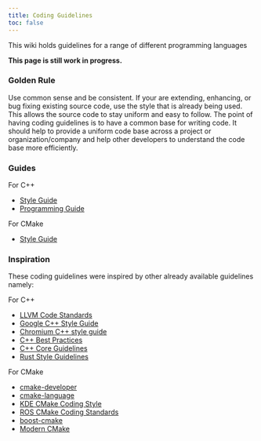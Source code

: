 ```yaml
---
title: Coding Guidelines
toc: false
---
```


This wiki holds guidelines for a range of different programming languages

<div class="alert alert-warning">
  <strong>This page is still work in progress.</strong>
</div>

### Golden Rule

Use common sense and be consistent. If your are extending, enhancing, or bug
fixing existing source code, use the style that is already being used.
This allows the source code to stay uniform and easy to follow. The point of
having coding guidelines is to have a common base for writing code. It should
help to provide a uniform code base across a project or organization/company
and help other developers to understand the code base more efficiently.

### Guides

For C++

- [Style Guide](cxx/style_guide.md)
- [Programming Guide](cxx/programming_guide.md)

For CMake

- [Style Guide](cmake/style_guide.md)

### Inspiration

These coding guidelines were inspired by other already available guidelines
namely:

For C++

- [LLVM Code Standards](https://llvm.org/docs/CodingStandards.html)
- [Google C++ Style Guide](https://google.github.io/styleguide/cppguide.html)
- [Chromium C++ style guide](https://chromium.googlesource.com/chromium/src/+/master/styleguide/c++/c++.md)
- [C++ Best Practices](https://lefticus.gitbooks.io/cpp-best-practices/content/)
- [C++ Core Guidelines](https://github.com/isocpp/CppCoreGuidelines/blob/master/CppCoreGuidelines.md)
- [Rust Style Guidelines](https://doc.rust-lang.org/1.12.0/style/README.html)

For CMake

- [cmake-developer](https://cmake.org/cmake/help/latest/manual/cmake-developer.7.html)
- [cmake-language](https://cmake.org/cmake/help/latest/manual/cmake-language.7.html)
- [KDE CMake Coding Style](https://community.kde.org/Policies/CMake_Coding_Style)
- [ROS CMake Coding Standards](https://docs.ros.org/jade/api/catkin/html/user_guide/standards.html)
- [boost-cmake](https://github.com/boost-cmake/bcm/wiki/Cmake-best-practices-and-guidelines)
- [Modern CMake](https://cliutils.gitlab.io/modern-cmake/)

